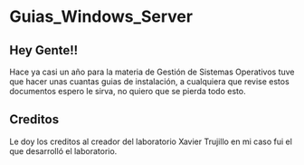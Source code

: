 # Guias_Windows_Server
## Hey Gente!!
Hace ya casi un año para la materia de Gestión de Sistemas Operativos tuve que hacer unas cuantas guias de instalación, a cualquiera que revise estos documentos espero le sirva, no quiero que se pierda todo esto.

## Creditos
Le doy los creditos al creador del laboratorio Xavier Trujillo en mi caso fui el que desarrolló el laboratorio.
